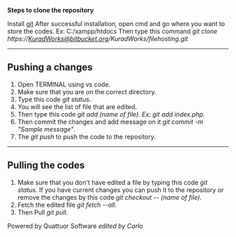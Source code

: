 **Steps to clone the repository**

Install [git](https://gitforwindows.org)
After successful installation, open cmd and go where you want to store the codes. Ex: C:/xampp/htdocs
Then type this command
*git clone https://KuradWorks@bitbucket.org/KuradWorks/filehosting.git*

---

## Pushing a changes

1. Open TERMINAL using vs code.
2. Make sure that you are on the correct directory.
3. Type this code *git status*.
4. You will see the list of file that are edited.
5. Then type this code *git add (name of file). Ex: git add index.php*.
6. Then commit the changes and add message on it *git commit -m "Sample message"*.
6. The *git push* to push the code to the repository.

---

## Pulling the codes

1. Make sure that you don't have edited a file by typing this code *git status*. If you have current changes you can push it to the repository or remove the changes by this code *git checkout -- (name of file)*.
2. Fetch the edited file *git fetch --all*.
3. Then Pull *git pull*.


Powered by Quattuor Software
*edited by Carlo*